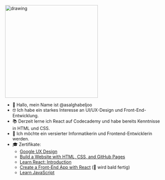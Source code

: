 <img src="https://github.com/asalghabeljoo/asalghabeljoo/assets/153996116/334103bb-4a08-4d53-a080-3291c5d99585" alt="drawing" width="300"/>

- 👋 Hallo, mein Name ist @asalghabeljoo
- 🤓 Ich habe ein starkes Interesse an UI/UX-Design und Front-End-Entwicklung.
- 📚 Derzeit lerne ich React auf Codecademy und habe bereits Kenntnisse in HTML und CSS.
- 🎯 Ich möchte ein versierter Informatikerin und Frontend-Entwicklerin werden.
- 🎓 Zertifikate:
  - [Google UX Design](https://coursera.org/share/37e9066b015f22bd47e3cfd83269d389)
  - [Build a Website with HTML, CSS, and GitHub Pages](https://www.codecademy.com/profiles/py3568618969/certificates/5cadfefe5f1de806e9704577)
  - [Learn React: Introduction](https://www.codecademy.com/profiles/py3568618969/certificates/1bf3e70ae92b43c2a3add66cbfaec661)
  - [Create a Front-End App with React](https://www.codecademy.com/learn/paths/build-web-apps-with-react) (🚧 wird bald fertig)
  - [Learn JavaScript](https://www.codecademy.com/profiles/py3568618969/certificates/705dcb15de0da4dd9d9fc4f3274b430e)
